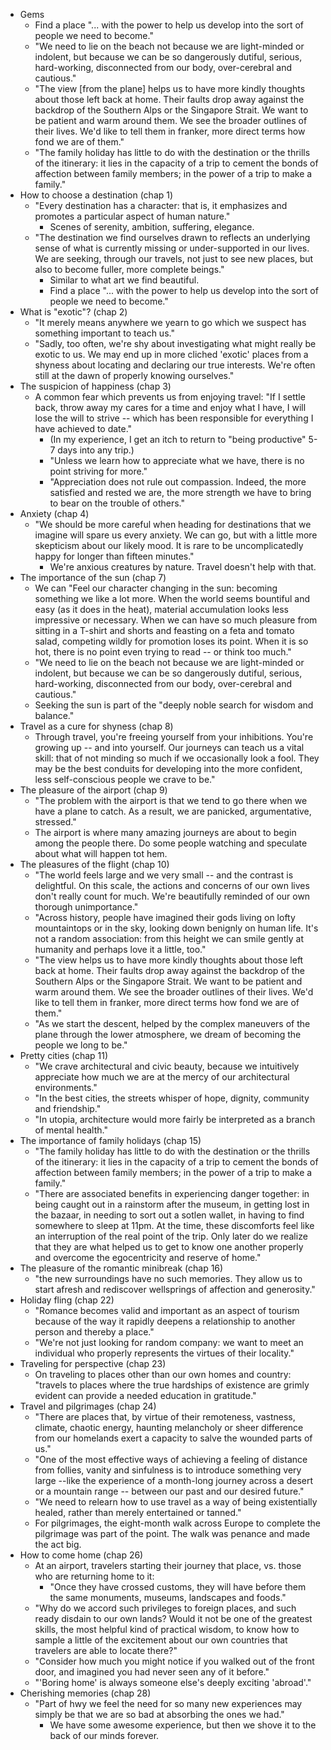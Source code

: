 * Gems
  * Find a place "... with the power to help us develop into the sort of people we need to
    become."
  * "We need to lie on the beach not because we are light-minded or indolent, but because we can be
    so dangerously dutiful, serious, hard-working, disconnected from our body, over-cerebral and
    cautious."
  * "The view [from the plane] helps us to have more kindly thoughts about those left back at home. Their faults drop
    away against the backdrop of the Southern Alps or the Singapore Strait. We want to be patient
    and warm around them. We see the broader outlines of their lives. We'd like to tell them in
    franker, more direct terms how fond we are of them."
  * "The family holiday has little to do with the destination or the thrills of the itinerary: it
    lies in the capacity of a trip to cement the bonds of affection between family members; in the
    power of a trip to make a family."
* How to choose a destination (chap 1)
  * "Every destination has a character: that is, it emphasizes and promotes a particular aspect of
    human nature."
    * Scenes of serenity, ambition, suffering, elegance.
  * "The destination we find ourselves drawn to reflects an underlying sense of what is currently
    missing or under-supported in our lives. We are seeking, through our travels, not just to see
    new places, but also to become fuller, more complete beings."
    * Similar to what art we find beautiful.
    * Find a place "... with the power to help us develop into the sort of people we need to
      become."
* What is "exotic"? (chap 2)
  * "It merely means anywhere we yearn to go which we suspect has something important to teach
    us."
  * "Sadly, too often, we're shy about investigating what might really be exotic to us. We may end
    up in more cliched 'exotic' places from a shyness about locating and declaring our true
    interests. We're often still at the dawn of properly knowing ourselves."
* The suspicion of happiness (chap 3)
  * A common fear which prevents us from enjoying travel: "If I settle back, throw away my cares for
    a time and enjoy what I have, I will lose the will to strive -- which has been responsible for
    everything I have achieved to date."
    * (In my experience, I get an itch to return to "being productive" 5-7 days into any trip.)
    * "Unless we learn how to appreciate what we have, there is no point striving for more."
    * "Appreciation does not rule out compassion. Indeed, the more satisfied and rested we are, the
      more strength we have to bring to bear on the trouble of others."
* Anxiety (chap 4)
  * "We should be more careful when heading for destinations that we imagine will spare us every
    anxiety. We can go, but with a little more skepticism about our likely mood. It is rare to be
    uncomplicatedly happy for longer than fifteen minutes."
    * We're anxious creatures by nature. Travel doesn't help with that.
* The importance of the sun (chap 7)
  * We can "Feel our character changing in the sun: becoming something we like a lot more. When the
    world seems bountiful and easy (as it does in the heat), material accumulation looks less
    impressive or necessary. When we can have so much pleasure from sitting in a T-shirt and shorts
    and feasting on a feta and tomato salad, competing wildly for promotion loses its point. When it
    is so hot, there is no point even trying to read -- or think too much."
  * "We need to lie on the beach not because we are light-minded or indolent, but because we can be
    so dangerously dutiful, serious, hard-working, disconnected from our body, over-cerebral and
    cautious."
  * Seeking the sun is part of the "deeply noble search for wisdom and balance."
* Travel as a cure for shyness (chap 8)
  * Through travel, you're freeing yourself from your inhibitions. You're growing up -- and into
    yourself. Our journeys can teach us a vital skill: that of not minding so much if we
    occasionally look a fool. They may be the best conduits for developing into the more confident,
    less self-conscious people we crave to be."
* The pleasure of the airport (chap 9)
  * "The problem with the airport is that we tend to go there when we have a plane to catch. As a
    result, we are panicked, argumentative, stressed."
  * The airport is where many amazing journeys are about to begin among the people there. Do some
    people watching and speculate about what will happen tot hem.
* The pleasures of the flight (chap 10)
  * "The world feels large and we very small -- and the contrast is delightful. On this scale, the
    actions and concerns of our own lives don't really count for much. We're beautifully reminded of
    our own thorough unimportance."
  * "Across history, people have imagined their gods living on lofty mountaintops or in the sky,
    looking down benignly on human life. It's not a random association: from this height we can
    smile gently at humanity and perhaps love it a little, too."
  * "The view helps us to have more kindly thoughts about those left back at home. Their faults drop
    away against the backdrop of the Southern Alps or the Singapore Strait. We want to be patient
    and warm around them. We see the broader outlines of their lives. We'd like to tell them in
    franker, more direct terms how fond we are of them."
  * "As we start the descent, helped by the complex maneuvers of the plane through the lower
    atmosphere, we dream of becoming the people we long to be."
* Pretty cities (chap 11)
  * "We crave architectural and civic beauty, because we intuitively appreciate how much we are at
    the mercy of our architectural environments."
  * "In the best cities, the streets whisper of hope, dignity, community and friendship."
  * "In utopia, architecture would more fairly be interpreted as a branch of mental health."
* The importance of family holidays (chap 15)
  * "The family holiday has little to do with the destination or the thrills of the itinerary: it
    lies in the capacity of a trip to cement the bonds of affection between family members; in the
    power of a trip to make a family."
  * "There are associated benefits in experiencing danger together: in being caught out in a
    rainstorm after the museum, in getting lost in the bazaar, in needing to sort out a sotlen
    wallet, in having to find somewhere to sleep at 11pm. At the time, these discomforts feel like
    an interruption of the real point of the trip. Only later do we realize that they are what
    helped us to get to know one another properly and overcome the egocentricity and reserve of
    home."
* The pleasure of the romantic minibreak (chap 16)
  * "the new surroundings have no such memories. They allow us to start afresh and rediscover
    wellsprings of affection and generosity."
* Holiday fling (chap 22)
  * "Romance becomes valid and important as an aspect of tourism because of the way it rapidly
    deepens a relationship to another person and thereby a place."
  * "We're not just looking for random company: we want to meet an individual who properly
    represents the virtues of their locality."
* Traveling for perspective (chap 23)
  * On traveling to places other than our own homes and country: "travels to places where the true
    hardships of existence are grimly evident can provide a needed education in gratitude."
* Travel and pilgrimages (chap 24)
  * "There are places that, by virtue of their remoteness, vastness, climate, chaotic energy,
    haunting melancholy or sheer difference from our homelands exert a capacity to salve the wounded
    parts of us."
  * "One of the most effective ways of achieving a feeling of distance from follies, vanity and
    sinfulness is to introduce something very large --like the experience of a month-long journey
    across a desert or a mountain range -- between our past and our desired future."
  * "We need to relearn how to use travel as a way of being existentially healed, rather than merely
    entertained or tanned."
  * For pilgrimages, the eight-month walk across Europe to complete the pilgrimage was part of the
    point. The walk was penance and made the act big.
* How to come home (chap 26)
  * At an airport, travelers starting their journey that place, vs. those who are returning home to it:
    * "Once they have crossed customs, they will have before them the same monuments, museums,
      landscapes and foods."
  * "Why do we accord such privileges to foreign places, and such ready disdain to our own lands?
    Would it not be one of the greatest skills, the most helpful kind of practical wisdom, to know
    how to sample a little of the excitement about our own countries that travelers are able to
    locate there?"
  * "Consider how much you might notice if you walked out of the front door, and imagined you had
    never seen any of it before."
  * "'Boring home' is always someone else's deeply exciting 'abroad'."
* Cherishing memories (chap 28)
  * "Part of hwy we feel the need for so many new experiences may simply be that we are so bad at
    absorbing the ones we had."
    * We have some awesome experience, but then we shove it to the back of our minds forever.
